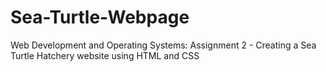 # Sea-Turtle-Webpage
Web Development and Operating Systems: Assignment 2 - Creating a Sea Turtle Hatchery website using HTML and CSS

